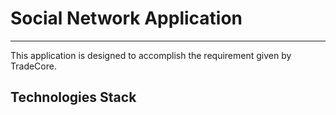 # Social Network Application
----------
This application is designed to accomplish the requirement given by TradeCore.

## Technologies Stack





